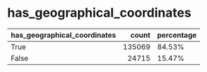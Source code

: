 # has_geographical_coordinates
| has_geographical_coordinates   |   count | percentage   |
|:-------------------------------|--------:|:-------------|
| True                           |  135069 | 84.53%       |
| False                          |   24715 | 15.47%       |